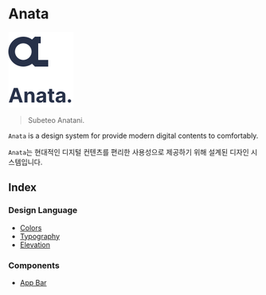 # Anata

![image](./Document-Resources/Readme/identity.svg)

> Subeteo Anatani.

`Anata` is a design system for provide modern digital contents to comfortably.

`Anata`는 현대적인 디지털 컨텐츠를 편리한 사용성으로 제공하기 위해 설계된 디자인 시스템입니다.

## Index

### Design Language
- [Colors](./Design-Language/Colors.md)
- [Typography](./Design-Language/Typography.md)
- [Elevation](./Design-Language/Elevation.md)

### Components
- [App Bar](./Component/App-Bar.md)